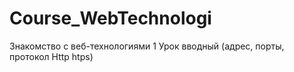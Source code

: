 # Course_WebTechnologi
Знакомство с веб-технологиями
1 Урок вводный (адрес, порты, протокол Http htps)